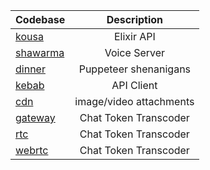 | Codebase              |      Description          |
| :-------------------- | :-----------------------: |
| [kousa](kousa)        |      Elixir API           |
| [shawarma](shawarma)  |     Voice Server          |
| [dinner](dinner)      | Puppeteer shenanigans     |
| [kebab](kebab)        |      API Client           |
| [cdn]()               | image/video attachments    |
| [gateway](dolma)        | Chat Token Transcoder     |
| [rtc](dolma)        | Chat Token Transcoder     |
| [webrtc](dolma)        | Chat Token Transcoder     |
